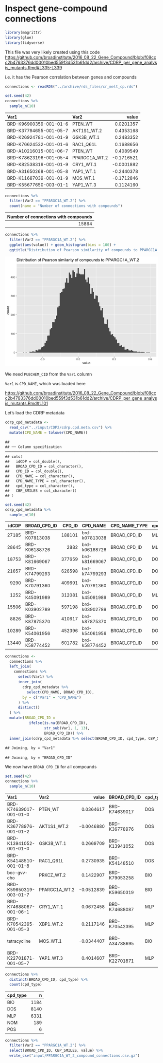 Inspect gene-compound connections
================

``` r
library(magrittr)
library(glue)
library(tidyverse)
```

This file was very likely created using this code
<https://github.com/broadinstitute/2016_08_22_Gene_Compound/blob/f08ccc2b4763376dd00010bed559f3d531b61dd2/archive/CDRP_per_gene_analysis_mutants.Rmd#L335-L339>

i.e. it has the Pearson correlation between genes and compounds

``` r
connections <- readRDS("../archive/rds_files/cr_melt_cp.rds")
```

``` r
set.seed(42)
connections %>% 
  sample_n(10)
```

<div class="kable-table">

| Var1                   | Var2           |      value |
|:-----------------------|:---------------|-----------:|
| BRD-K96900359-001-01-6 | PTEN\_WT       |  0.0201357 |
| BRD-K37794655-001-05-7 | AKT1S1\_WT.2   |  0.4353168 |
| BRD-K26924781-001-01-9 | GSK3B\_WT.1    |  0.2483352 |
| BRD-K76624532-001-01-6 | RAC1\_Q61L     |  0.1688656 |
| BRD-A10216015-001-06-7 | PTEN\_WT       |  0.4089549 |
| BRD-K78623196-001-05-4 | PPARGC1A\_WT.2 | -0.1716521 |
| BRD-K82538319-001-01-9 | CRY1\_WT.1     | -0.0001882 |
| BRD-A31650268-001-05-8 | YAP1\_WT.1     | -0.2440378 |
| BRD-K11687039-001-01-9 | MOS\_WT.1      | -0.1712846 |
| BRD-K55677650-003-01-1 | YAP1\_WT.3     |  0.1124160 |

</div>

``` r
connections %>%
  filter(Var2 == "PPARGC1A_WT.2") %>%
  count(name = "Number of connections with compounds")
```

<div class="kable-table">

| Number of connections with compounds |
|-------------------------------------:|
|                                15864 |

</div>

``` r
connections %>%
  filter(Var2 == "PPARGC1A_WT.2") %>%
  ggplot(aes(value)) + geom_histogram(bins = 100) +
  ggtitle("Distribution of Pearson similarity of compounds to PPARGC1A_WT.2")
```

![](2.inspect-gene-compound_files/figure-gfm/unnamed-chunk-5-1.png)<!-- -->

We need `PUBCHEM_CID` from the `Var1` column

`Var1` is `CPD_NAME`, which was loaded here

<https://github.com/broadinstitute/2016_08_22_Gene_Compound/blob/f08ccc2b4763376dd00010bed559f3d531b61dd2/archive/CDRP_per_gene_analysis_mutants.Rmd#L101>

Let’s load the CDRP metadata

``` r
cdrp_cpd_metadata <- 
  read_csv("../input/CDP2/cdrp.cpd.meta.csv") %>%
  mutate(CPD_NAME = tolower(CPD_NAME)) 
```

    ## 
    ## ── Column specification ──────────────────────────────────────────────────────────────────────────────────────────────────────────────────────────────
    ## cols(
    ##   idCDP = col_double(),
    ##   BROAD_CPD_ID = col_character(),
    ##   CPD_ID = col_double(),
    ##   CPD_NAME = col_character(),
    ##   CPD_NAME_TYPE = col_character(),
    ##   cpd_type = col_character(),
    ##   CBP_SMILES = col_character()
    ## )

``` r
set.seed(42)
cdrp_cpd_metadata %>% 
  sample_n(10)
```

<div class="kable-table">

| idCDP | BROAD\_CPD\_ID | CPD\_ID | CPD\_NAME     | CPD\_NAME\_TYPE | cpd\_type | CBP\_SMILES                                                                                |
|------:|:---------------|--------:|:--------------|:----------------|:----------|:-------------------------------------------------------------------------------------------|
| 27185 | BRD-K07813038  |  188101 | brd-k07813038 | BROAD\_CPD\_ID  | MLP       | C(N1CCCc2ccccc12)c1nnc2CCCCCn12                                                            |
| 28645 | BRD-K06188726  |    2882 | brd-k06188726 | BROAD\_CPD\_ID  | MLP       | CCSc1nnc(c(O)n1)-c1ccccc1NC(=O)CC                                                          |
| 18753 | BRD-K81669067  |  377659 | brd-k81669067 | BROAD\_CPD\_ID  | DOS       | OC\[<C@@H>\]1O[C@H](CC(=O)NCc2ccccn2)C\[<C@H>\]2\[<C@@H>\]1Oc1ccc(NC(=O)CC3CC3)cc21        |
| 21657 | BRD-K74799293  |  626598 | brd-k74799293 | BROAD\_CPD\_ID  | DOS       | CN1[C@@H](%5BC@@H%5D(CO)%5BC@@H%5D2Cn3c(ccc(-c4cncnc4)c3=O)%5BC@H%5D12)C(=O)NC1Cc2ccccc2C1 |
|  9290 | BRD-K70791360  |  409691 | brd-k70791360 | BROAD\_CPD\_ID  | DOS       | CC(C)CC\#Cc1ccc2c(O[C@@H](CN(C)C(=O)CC3CC3)[C@@H](C)CN([C@@H](C)CO)S2(=O)=O)c1             |
|  1252 | BRD-K45091989  |  312081 | brd-k45091989 | BROAD\_CPD\_ID  | MLP       | CN1CCN(CC1)c1ccc(NC(=O)c2ccc(o2)-c2ccc(Cl)cc2)cc1                                          |
| 15506 | BRD-K03902789  |  597198 | brd-k03902789 | BROAD\_CPD\_ID  | DOS       | COc1ccc(NC(=O)N\[<C@@H>\]2CC[C@@H](CCn3cc(nn3)-c3ccccn3)O\[<C@@H>\]2CO)cc1                 |
|  8826 | BRD-K87875370  |  410617 | brd-k87875370 | BROAD\_CPD\_ID  | DOS       | C[C@@H](CO)N1C[C@@H](C)[C@@H](CN(C)C(=O)CN2CCOCC2)Oc2cc(=C)ccc2S1(=O)=O                    |
| 10289 | BRD-K54061956  |  452396 | brd-k54061956 | BROAD\_CPD\_ID  | DOS       | C[C@H](CO)N1C[C@@H](C)[C@@H](CN(C)Cc2ccc(cc2)C(=O)Nc2ccccc2N)OCc2cn(CCCC1=O)nn2            |
| 13440 | BRD-K58774452  |  601782 | brd-k58774452 | BROAD\_CPD\_ID  | DOS       | CCC(=O)N1C[C@H](C)[C@H](CN(C)C(=O)c2cc(NC(=O)NC(C)C)ccc2OC%5BC@@H%5D1C)OC                  |

</div>

``` r
connections <-
  connections %>%
  left_join(
    connections %>%
      select(Var1) %>%
      inner_join(
        cdrp_cpd_metadata %>%
          select(CPD_NAME, BROAD_CPD_ID),
        by = c("Var1" = "CPD_NAME")
      ) %>%
      distinct()
  ) %>%
  mutate(BROAD_CPD_ID =
           ifelse(is.na(BROAD_CPD_ID),
                  str_sub(Var1, 1, 13),
                  BROAD_CPD_ID)) %>%
  inner_join(cdrp_cpd_metadata %>% select(BROAD_CPD_ID, cpd_type, CBP_SMILES))
```

    ## Joining, by = "Var1"

    ## Joining, by = "BROAD_CPD_ID"

We now have `BROAD_CPD_ID` for all compounds

``` r
set.seed(42)
connections %>% 
  sample_n(10)
```

<div class="kable-table">

| Var1                   | Var2           |      value | BROAD\_CPD\_ID | cpd\_type | CBP\_SMILES                                                                                             |
|:-----------------------|:---------------|-----------:|:---------------|:----------|:--------------------------------------------------------------------------------------------------------|
| BRD-K74639017-001-01-0 | PTEN\_WT       |  0.0364617 | BRD-K74639017  | DOS       | COC(=O)C\[<C@@H>\]1C\[<C@@H>\]2[C@@H](Oc3ccc(NC(=O)c4ccc5OCOc5c4)cc23)[C@H](CO)O1                       |
| BRD-K36778976-001-01-2 | AKT1S1\_WT.2   | -0.0046880 | BRD-K36778976  | DOS       | C[C@@H](CO)N1C[C@H](C)[C@H](CN(C)C(=O)C2CCCCC2)OCCCC[C@@H](C)Oc2ccc(cc2C1=O)N(C)C                       |
| BRD-K13941052-001-01-0 | GSK3B\_WT.1    |  0.2669709 | BRD-K13941052  | DOS       | CC(C)NC(=O)Nc1ccc2O[C@@H](CN(C)Cc3ccc(cc3)C(O)=O)[C@@H](C)CN([C@@H](C)CO)C(=O)c2c1                      |
| BRD-K54148510-001-01-8 | RAC1\_Q61L     |  0.2730935 | BRD-K54148510  | DOS       | C[C@@H](CO)N1C[C@H](C)[C@H](CN(C)Cc2ccc3OCOc3c2)Oc2ccc(NC(=O)CCC(F)(F)F)cc2C1=O                         |
| boc-gvv-cho            | PRKCZ\_WT.2    |  0.1422907 | BRD-K79053258  | BIO       | CC(C)[C@H](NC(=O)%5BC@@H%5D(NC(=O)CNC(=O)OC(C)(C)C)C(C)C)C=O                                            |
| BRD-K59650319-003-01-7 | PPARGC1A\_WT.2 | -0.0512839 | BRD-K59650319  | BIO       | CN(C1CCCCC1)C(=O)c1sc2nc3ccc(N)cc3n2c1C                                                                 |
| BRD-K74688087-001-06-1 | CRY1\_WT.1     |  0.0672458 | BRD-K74688087  | MLP       | COc1ccc(CCNc2ccc(cc2[N+](%5BO-%5D)=O)C(O)=O)cc1OC                                                       |
| BRD-K70542395-001-05-3 | XBP1\_WT.2     |  0.2117146 | BRD-K70542395  | MLP       | CC(=O)n1cc(C=NNC(=O)c2sc(C)nc2C)c2ccccc12                                                               |
| tetracycline           | MOS\_WT.1      | -0.0344407 | BRD-A34788695  | BIO       | CN(C)\[<C@H>\]1\[<C@@H>\]2C\[<C@H>\]3C(C(=O)c4c(O)cccc4\[<C@@>\]3(C)O)C(=O)\[C@\]2(O)C(=O)C(C(N)=O)C1=O |
| BRD-K22701871-001-05-7 | YAP1\_WT.3     |  0.4014607 | BRD-K22701871  | MLP       | CS(=O)(=O)N1CCC(CC1)C(=O)Nc1cc(ccc1Cl)C(F)(F)F                                                          |

</div>

``` r
connections %>%
  distinct(BROAD_CPD_ID, cpd_type) %>%
  count(cpd_type)
```

<div class="kable-table">

| cpd\_type |    n |
|:----------|-----:|
| BIO       | 1184 |
| DOS       | 8140 |
| MLP       | 6331 |
| NOM       |  189 |
| POS       |    6 |

</div>

``` r
connections %>%
  filter(Var2 == "PPARGC1A_WT.2") %>%
  select(BROAD_CPD_ID, CBP_SMILES, value) %>%
  write_csv("input/PPARGC1A_WT_2_compound_connections.csv.gz")
```
